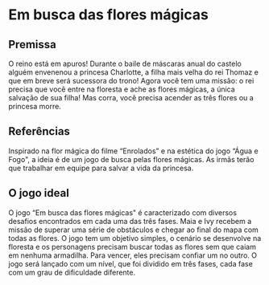 # Em busca das flores mágicas

## Premissa
O reino está em apuros! Durante o baile de máscaras anual do castelo alguém envenenou a princesa Charlotte, a filha mais velha do rei Thomaz e que em breve será sucessora do trono! Agora você tem uma missão: o rei precisa que você entre na floresta e ache as flores mágicas, a única salvação de sua filha! Mas corra, você precisa acender as três flores ou a princesa morre.

## Referências
 Inspirado na flor mágica do filme “Enrolados” e na estética do jogo “Água e Fogo", a ideia é de um jogo de busca pelas flores mágicas. As irmãs terão que trabalhar em equipe para salvar a vida da princesa.

 ## O jogo ideal
O jogo “Em busca das flores mágicas" é caracterizado com diversos desafios encontrados em cada uma das três fases. Maia e Ivy recebem a missão de superar uma série de obstáculos e chegar ao final do mapa com todas as flores. O jogo tem um objetivo simples, o cenário se desenvolve na floresta e os personagens precisam buscar todas as flores sem que caiam em nenhuma armadilha. Para vencer, eles precisam confiar um no outro. O jogo será lançado com um nível, que foi dividido em três fases, cada fase com um grau de dificuldade diferente. 




